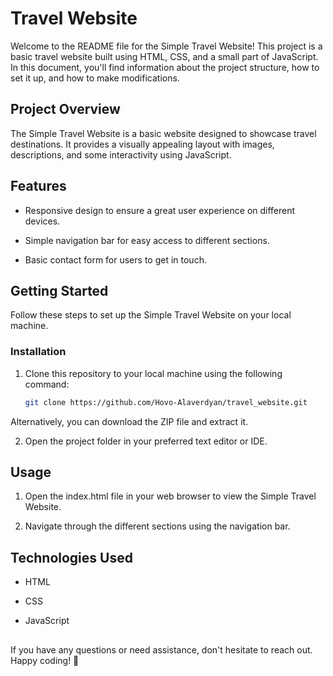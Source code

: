 # Travel Website

Welcome to the README file for the Simple Travel Website! This project is a basic travel website built using HTML, CSS, and a small part of JavaScript. In this document, you'll find information about the project structure, how to set it up, and how to make modifications.

## Project Overview

The Simple Travel Website is a basic website designed to showcase travel destinations. It provides a visually appealing layout with images, descriptions, and some interactivity using JavaScript.


## Features

+ Responsive design to ensure a great user experience on different devices.

+ Simple navigation bar for easy access to different sections.

+ Basic contact form for users to get in touch.


## Getting Started

Follow these steps to set up the Simple Travel Website on your local machine.

### Installation

1. Clone this repository to your local machine using the following command:
    ```bash
    git clone https://github.com/Hovo-Alaverdyan/travel_website.git

Alternatively, you can download the ZIP file and extract it.

2. Open the project folder in your preferred text editor or IDE.


## Usage

1. Open the index.html file in your web browser to view the Simple Travel Website.

2. Navigate through the different sections using the navigation bar.


## Technologies Used

+ HTML

+ CSS

+ JavaScript 


##

If you have any questions or need assistance, don't hesitate to reach out. Happy coding! 🚀